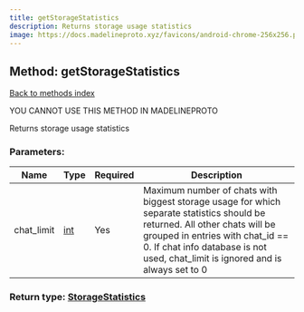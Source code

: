 ```yaml
---
title: getStorageStatistics
description: Returns storage usage statistics
image: https://docs.madelineproto.xyz/favicons/android-chrome-256x256.png
---
```

## Method: getStorageStatistics  
[Back to methods index](index.md)


YOU CANNOT USE THIS METHOD IN MADELINEPROTO


Returns storage usage statistics

### Parameters:

| Name     |    Type       | Required | Description |
|----------|---------------|----------|-------------|
|chat\_limit|[int](../types/int.md) | Yes|Maximum number of chats with biggest storage usage for which separate statistics should be returned. All other chats will be grouped in entries with chat_id == 0. If chat info database is not used, chat_limit is ignored and is always set to 0|


### Return type: [StorageStatistics](../types/StorageStatistics.md)

